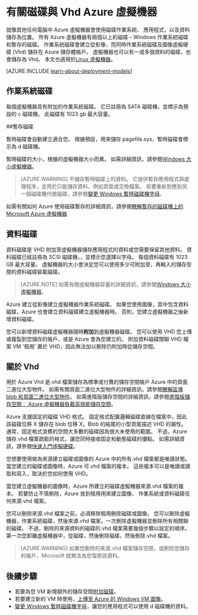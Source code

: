 <properties
    pageTitle="有關磁碟與 Windows Vm Vhd |Microsoft Azure"
    description="深入了解磁碟及 Windows Vhd 虛擬機器 Azure 中的基本概念。"
    services="virtual-machines-windows"
    documentationCenter=""
    authors="cynthn"
    manager="timlt"
    editor="tysonn"
    tags="azure-resource-manager,azure-service-management"/>

<tags
    ms.service="virtual-machines-windows"
    ms.workload="infrastructure-services"
    ms.tgt_pltfrm="vm-windows"
    ms.devlang="na"
    ms.topic="article"
    ms.date="09/27/2016"
    ms.author="cynthn"/>

# <a name="about-disks-and-vhds-for-azure-virtual-machines"></a>有關磁碟與 Vhd Azure 虛擬機器

就像其他任何電腦中 Azure 虛擬機器會使用磁碟作業系統、 應用程式，以及資料儲存為位置。 所有 Azure 虛擬機器有兩個以上的磁碟 – Windows 作業系統磁碟和暫存的磁碟。 作業系統磁碟會建立從影像，而同時作業系統磁碟及圖像虛擬硬碟 (Vhd) 儲存在 Azure 儲存體帳戶。 虛擬機器也可以有一或多個資料的磁碟，也會儲存為 Vhd。 本文也適用於[Linux 虛擬機器](virtual-machines-linux-about-disks-vhds.md)。

[AZURE.INCLUDE [learn-about-deployment-models](../../includes/learn-about-deployment-models-both-include.md)]



## <a name="operating-system-disk"></a>作業系統磁碟

每個虛擬機器具有附加的作業系統磁碟。 它已註冊為 SATA 磁碟機，並標示為預設的 c 磁碟機。 此磁碟有 1023 gb 最大容量。 

##<a name="temporary-disk"></a>暫存磁碟

暫時磁碟會自動建立適合您。 根據預設，用來儲存 pagefile.sys，暫時磁碟會標示為 d 磁碟機。 

暫時磁碟的大小，根據的虛擬機器大小而異。 如需詳細資訊，請參閱[Windows 大小虛擬機器](virtual-machines-windows-sizes.md)。

>[AZURE.WARNING] 不儲存暫時磁碟上的資料。 它提供暫存應用程式與處理程序，並用於只能儲存資料，例如頁面或交換檔案。 若要重新對應到另一個磁碟機代號磁碟，請參閱[變更 Windows 暫時磁碟機字母](virtual-machines-windows-classic-change-drive-letter.md)。

如需有關如何 Azure 使用磁碟暫存的詳細資訊，請參閱[瞭解暫存的磁碟機上的 Microsoft Azure 虛擬機器](https://blogs.msdn.microsoft.com/mast/2013/12/06/understanding-the-temporary-drive-on-windows-azure-virtual-machines/)

## <a name="data-disk"></a>資料磁碟

資料磁碟是 VHD 附加至虛擬機器儲存應用程式的資料或您需要保留其他資料。 資料磁碟已經註冊為 SCSI 磁碟機，，並標示您選擇以字母。  每個資料磁碟有 1023 GB 最大容量。 虛擬機器的大小會決定您可以使用多少可附加至，再輸入的儲存空間的資料磁碟裝載磁碟。

>[AZURE.NOTE] 如需有關虛擬機器容量的詳細資訊，請參閱[Windows 大小虛擬機器](virtual-machines-windows-sizes.md)。

Azure 建立從影像建立虛擬機器作業系統磁碟。 如果您使用圖像，其中包含資料磁碟，Azure 也會建立資料磁碟建立虛擬機器時。 否則，您建立虛擬機器之後新增資料磁碟。

您可以新增資料磁碟虛擬機器隨時**附加**到虛擬機器磁碟。 您可以使用 VHD 您上傳或複製到您儲存的帳戶，或是 Azure 會為您建立的。 附加資料磁碟關聯 VHD 檔案 VM '租用' 置於 VHD，因此無法加以刪除仍附加時從儲存空間。

## <a name="about-vhds"></a>關於 Vhd

用於 Azure Vhd 是.vhd 檔案儲存為標準或付費的儲存空間帳戶 Azure 中的頁面二進位大型物件。 如需有關頁面二進位大型物件的詳細資訊，請參閱[瞭解區塊 blob 和頁面二進位大型物件](https://msdn.microsoft.com/library/ee691964.aspx)。 如需進階版儲存空間的詳細資訊，請參閱[進階版儲存空間︰ Azure 虛擬機器負載高效能儲存空間](../storage/storage-premium-storage.md)。

Azure 支援固定的磁碟 VHD 格式。 固定格式配置邏輯磁碟直線在檔案中，因此該磁碟位移 X 儲存在 blob 位移 X。Blob 的結尾的小型頁尾描述 VHD 的屬性。 通常，固定格式浪費的空間大多數的磁碟因為很大未使用的範圍。 不過，Azure 儲存.vhd 檔案疏鬆的格式，讓您同時接收固定和動態磁碟的優點。 如需詳細資訊，請參閱[快速入門虛擬硬碟](https://technet.microsoft.com/library/dd979539.aspx)。

您想要使用做為來源建立磁碟或圖像的 Azure 中的所有.vhd 檔案都是唯讀狀態。 當您建立的磁碟或圖像時，Azure 可.vhd 檔案的複本。 這些複本可以是唯讀或讀取和寫入，取決於您如何使用 VHD。

當您建立虛擬機器的圖像時，Azure 所建立的磁碟虛擬機器來源.vhd 檔案的複本。 若要防止不慎刪除，Azure 放到租用用來建立圖像、 作業系統或資料磁碟任何來源.vhd 檔案。

您可以刪除來源.vhd 檔案之前，必須移除租用刪除磁碟或圖像。 您可以刪除虛擬機器，作業系統磁碟，然後來源.vhd 檔案，一次刪除虛擬機器並刪除所有相關聯的磁碟。 不過，刪除的來源資料的磁碟的.vhd 檔案需要幾個步驟以設定的順序。 第一次您卸離虛擬機器中，從磁碟，然後刪除磁碟，然後刪除.vhd 檔案。

>[AZURE.WARNING] 如果您刪除的來源.vhd 檔案儲存空間，或刪除您儲存的帳戶，Microsoft 就無法為您復原該資料。



## <a name="next-steps"></a>後續步驟
-  若要為您 VM 新增額外的儲存空間[附加磁碟](virtual-machines-windows-attach-disk-portal.md)。
-  若要建立新的 VM 時使用，[上傳至 Azure 的 Windows VM 圖像](virtual-machines-windows-upload-image.md)。
-  [變更 Windows 暫時磁碟機字母](virtual-machines-windows-classic-change-drive-letter.md)，讓您的應用程式可以使用 d 磁碟機的資料。
